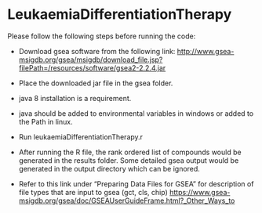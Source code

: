 # LeukaemiaDifferentiationTherapy
Please follow the following steps before running the code:
- Download gsea software from the following link:
http://www.gsea-msigdb.org/gsea/msigdb/download_file.jsp?filePath=/resources/software/gsea2-2.2.4.jar

- Place the downloaded jar file in the gsea folder.

- java 8 installation is a requirement.

- java should be added to environmental variables in windows or added to the Path in linux.

- Run leukaemiaDifferentiationTherapy.r

- After running the R file, the rank ordered list of compounds would be generated in the results folder. Some detailed gsea output would be generated in the output directory which can be ignored.

- Refer to this link under “Preparing Data Files for GSEA” for description of file types that are input to gsea (gct, cls, chip)
https://www.gsea-msigdb.org/gsea/doc/GSEAUserGuideFrame.html?_Other_Ways_to


